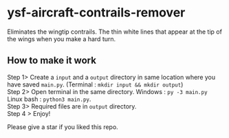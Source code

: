# ysf-aircraft-contrails-remover
 Eliminates the wingtip contrails. The thin white lines that appear at the tip of the wings when you make a hard turn.
## How to make it work
Step 1> Create a ```input``` and a ```output``` directory in same location where you have saved ```main.py```. (Terminal : ```mkdir input && mkdir output```)  
Step 2> Open terminal in the same directory. Windows : ```py -3 main.py``` Linux bash : ```python3 main.py```.  
Step 3> Required files are in ```output``` directory.  
Step 4 > Enjoy!  


Please give a star if you liked this repo.
